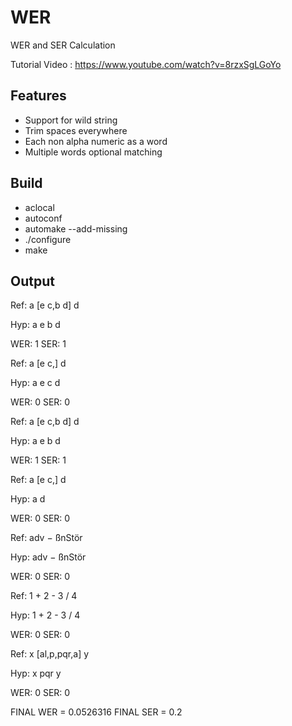 # WER
WER and SER Calculation

Tutorial Video : https://www.youtube.com/watch?v=8rzxSgLGoYo
## Features
+ Support for wild string
+ Trim spaces everywhere
+ Each non alpha numeric as a word
+ Multiple words optional matching
## Build
+ aclocal
+ autoconf
+ automake --add-missing
+ ./configure
+ make
## Output
Ref: a [e c,b d] d 

Hyp: a e b d 

WER: 1 SER: 1

Ref: a [e c,] d 

Hyp: a e c d 

WER: 0 SER: 0

Ref: a [e c,b d] d 

Hyp: a e b d 

WER: 1 SER: 1

Ref: a [e c,] d 

Hyp: a d 

WER: 0 SER: 0

Ref: adv − ßnStör 

Hyp: adv − ßnStör 

WER: 0 SER: 0

Ref: 1 + 2 - 3 / 4 

Hyp: 1 + 2 - 3 / 4 

WER: 0 SER: 0

Ref: x [al,p,pqr,a] y 

Hyp: x pqr y 

WER: 0 SER: 0


FINAL WER = 0.0526316   FINAL SER = 0.2
